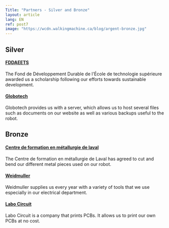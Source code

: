 ```yaml
---
Title: "Partners - Silver and Bronze"
layout: article
lang: EN
ref: post7
image: "https://wcdn.walkingmachine.ca/blog/argent-bronze.jpg"
---
```


## Silver

#### **[FDDAEETS](https://www.fddaeets.com)**
The Fond de Développement Durable de l'École de technologie supérieure awarded us a scholarship following our efforts towards sustainable development.

#### **[Globotech](https://www.globo.tech)**
Globotech provides us with a server, which allows us to host several files such as documents on our website as well as various backups useful to the robot.

## Bronze

#### **[Centre de formation en métallurgie de laval](http://www.cslaval.qc.ca/metallurgie/)**
The Centre de formation en métallurgie de Laval has agreed to cut and bend our different metal pieces used on our robot.

#### **[Weidmuller](http://weidmuller.com)**
Weidmuller supplies us every year with a variety of tools that we use especially in our electrical department.

#### **[Labo Circuit](http://golabo.com)**
Labo Circuit is a company that prints PCBs. It allows us to print our own PCBs at no cost.
